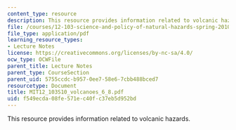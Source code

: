 ```yaml
---
content_type: resource
description: This resource provides information related to volcanic hazards.
file: /courses/12-103-science-and-policy-of-natural-hazards-spring-2010/f549ecda08fe571ec40fc37eb5d952bd_MIT12_103S10_volcanoes_6_8.pdf
file_type: application/pdf
learning_resource_types:
- Lecture Notes
license: https://creativecommons.org/licenses/by-nc-sa/4.0/
ocw_type: OCWFile
parent_title: Lecture Notes
parent_type: CourseSection
parent_uid: 5755ccdc-b957-0ee7-58e6-7cbb488bced7
resourcetype: Document
title: MIT12_103S10_volcanoes_6_8.pdf
uid: f549ecda-08fe-571e-c40f-c37eb5d952bd
---
```

This resource provides information related to volcanic hazards.